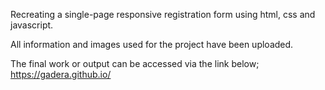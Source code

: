 Recreating a single-page responsive registration form using html, css and javascript.

All information and images used for the project have been uploaded.

The final work or output can be accessed via the link below;
https://gadera.github.io/

